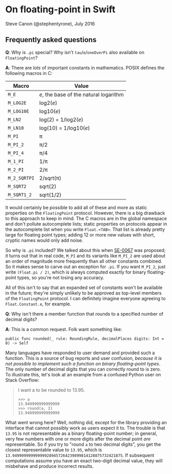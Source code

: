 # On floating-point in Swift
Steve Canon (@stephentyrone), July 2016

## Frequently asked questions
**Q**: Why is `.pi` special?  Why isn't `tau`/`e`/`oneOverPi` also available on `FloatingPoint`?

**A**: There are *lots* of important constants in mathematics.  POSIX defines the following macros in C:

|Macro|Value|
|-----|-----|
|`M_E` | *e*, the base of the natural logarithm |
|`M_LOG2E` | log2(*e*) |
|`M_LOG10E`| log10(*e*) |
|`M_LN2`| log(2) = 1/log2(*e*) |
|`M_LN10` | log(10) = 1/log10(*e*) |
|`M_PI` | π |
|`M_PI_2` | π/2 |
|`M_PI_4` | π/4 |
|`M_1_PI` | 1/π |
|`M_2_PI` | 2/π |
|`M_2_SQRTPI` | 2/sqrt(π) |
|`M_SQRT2` | sqrt(2) |
|`M_SQRT1_2` | sqrt(1/2) |

It would certainly be possible to add all of these and more as static properties on the `FloatingPoint` protocol.  However, there is a big drawback to this approach to keep in mind.  The C macros are in the global namespace and don't pollute autocomplete lists; static properties on protocols appear in the autocomplete list when you write `Float.<TAB>`.  That list is already pretty large for floating point types; adding 12 or more new values with short, cryptic names would only add noise.

So why is `.pi` included?  We talked about this when [SE-0067](https://github.com/apple/swift-evolution/blob/master/proposals/0067-floating-point-protocols.md) was proposed; it turns out that in real code, `M_PI` and its variants like `M_PI_2` are used about an order of magnitude more frequently than all other constants combined.  So it makes sense to carve out an exception for `.pi`.  If you want `M_PI_2`, just write `(Float.pi / 2)`, which is always computed exactly for binary floating-point types, so you're not losing any accuracy.

All of this isn't to say that an expanded set of constants won't be available in the future; they're simply unlikely to be approved as top-level members of the `FloatingPoint` protocol.  I can definitely imagine everyone agreeing to `Float.Constant.e`, for example.

**Q**: Why isn't there a member function that rounds to a specified number of decimal digits?

**A**: This is a common request.  Folk want something like:
~~~
public func rounded(_ rule: RoundingRule, decimalPlaces digits: Int = 0) -> Self
~~~
Many languages have responded to user demand and provided such a function.  This is a source of bug reports and user confusion, *because it is not possible to implement such a function on binary floating-point types*.  The only number of decimal digits that you can correctly round to is zero.  To illustrate this, let's look at an example from a confused Python user on Stack Overflow:

> I want a to be rounded to 13.95.
> ~~~
> >>> a
> 13.949999999999999
> >>> round(a, 2)
> 13.949999999999999
> ~~~

What went wrong here?  Well, nothing did, except for the library providing an interface that cannot possibly work as users expect it to.  The trouble is that `13.95` is not representable as a binary floating-point number; in general, very few numbers with one or more digits after the decimal point *are* representable.  So if you try to "round `a` to two decimal digits", you get the closest representable value to `13.95`, which is `13.949999999999999289457264239899814128875732421875`.  If subsequent computations assume you have an exact two-digit decimal value, they will misbehave and produce incorrect results.
